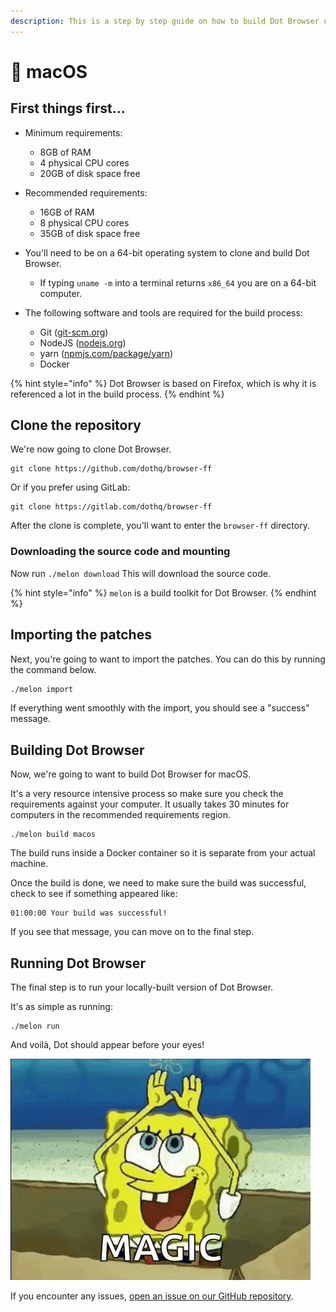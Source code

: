 ```yaml
---
description: This is a step by step guide on how to build Dot Browser on macOS.
---
```


# 🍎 macOS

## First things first...

* Minimum requirements:

  * 8GB of RAM
  * 4 physical CPU cores
  * 20GB of disk space free

* Recommended requirements:

  * 16GB of RAM
  * 8 physical CPU cores
  * 35GB of disk space free

* You'll need to be on a 64-bit operating system to clone and build Dot Browser.

  * If typing `uname -m` into a terminal returns `x86_64` you are on a 64-bit computer.

* The following software and tools are required for the build process:
  * Git \([git-scm.org](https://git-scm.org)\)
  * NodeJS \([nodejs.org](https://nodejs.org)\)
  * yarn \([npmjs.com/package/yarn](https://www.npmjs.com/package/yarn)\)
  * Docker

{% hint style="info" %}
Dot Browser is based on Firefox, which is why it is referenced a lot in the build process.
{% endhint %}

## Clone the repository

We're now going to clone Dot Browser.

```text
git clone https://github.com/dothq/browser-ff
```

Or if you prefer using GitLab:

```text
git clone https://gitlab.com/dothq/browser-ff
```

After the clone is complete, you'll want to enter the `browser-ff` directory.

### Downloading the source code and mounting

Now run `./melon download` This will download the source code.

{% hint style="info" %}
`melon` is a build toolkit for Dot Browser.
{% endhint %}

## Importing the patches

Next, you're going to want to import the patches. You can do this by running the command below.

```bash
./melon import
```

If everything went smoothly with the import, you should see a "success" message.

## Building Dot Browser

Now, we're going to want to build Dot Browser for macOS.

 It's a very resource intensive process so make sure you check the requirements against your computer. It usually takes 30 minutes for computers in the recommended requirements region.

```text
./melon build macos
```

The build runs inside a Docker container so it is separate from your actual machine.

Once the build is done, we need to make sure the build was successful, check to see if something appeared like:

```text
01:00:00 Your build was successful!
```

If you see that message, you can move on to the final step.

## Running Dot Browser

The final step is to run your locally-built version of Dot Browser. 

It's as simple as running:

```text
./melon run
```

And voilà, Dot should appear before your eyes!

![It&apos;s magic! &#x2728;](../.gitbook/assets/tenor.gif)

If you encounter any issues, [open an issue on our GitHub repository](https://github.com/dothq/browser/issues/new/choose).



